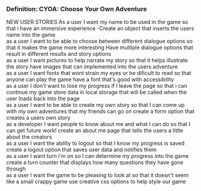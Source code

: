 <h3>Definition: CYOA: Choose Your Own Adventure</h3>
NEW USER STORIES
    As a user I want my name to be used in the game so that i have an immersive experience
        -Create an object that inserts the users name into the game
    <br>
    as a user I want to be able to choose between different dialogue options so that it makes the game more interesting
        Have multiple dialogue options that result in different results and story options
    <br>
    as a user I want pictures to help narrate my story so that it helps illustrate the story
        have images that can implemented into the users adventure
    <br>
    as a user I want fonts that wont strain my eyes or be dificult to read so that anyone can play the game
        have a font that's good with accessibility 
    <br>
    as a user I don't want to lose my progress if I leave the page so that i can continue my game
        store data in local storage that will be called when the user loads back into the page
    <br>
    as a user I want to be able to create my own story so that I can come up with my own adventures that my friends can go on
        create a form option that creates a users own story
    <br>
    as a developer I want people to know about me and what I can do so that I can get future work!
        create an about me page that tells the users a little about the creators
    <br>
    as a user I want the ability to logout so that I know my progress is saved
        create a logout option that saves user data and notifies them
    <br>
    as a user I want turn i'm on so I can determine my progress into the game
        create a turn counter that displays how many questions they have gone through
    <br>
    as a user I want the game to be pleasing to look at so that it doesn't seem like a small crappy game
        use creative css options to help style our game
